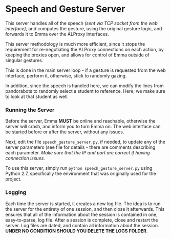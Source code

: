 # Speech and Gesture Server

This server handles all of the speech *(sent via TCP socket from the web* *interface)*, and computes the gesture, using the original gesture logic, and forwards it to Emma over the ALProxy interfaces.

This server methodology is much more efficient, since it stops the requirement for re-negotiating the ALProxy connections on each action, by keeping the proxies open, and allows for 
control of Emma outside of singular gestures.

This is done in the main server loop - if a gesture is requested from the web interface, perform it, otherwise, stick to randomly gazing.

In addition, since the speech is handled here, we can modify the lines from pandorabots to randomly select a student to reference. Here, we make sure to look at that student as well.

### Running the Server

Before the server, Emma **MUST** be online and reachable, otherwise the server will crash, and inform you to turn Emma on. The web interface can be started before or after the server, without any issues.

Next, edit the file `speech_gesture_server.py`, if needed, to update any of the server parameters (see file for details - there are comments describing each parameter. *Make sure that the IP and port are correct if having connection issues.*

To use this server, simply run `python speech_gesture_server.py` using Python 2.7, specifically the environment that was originally used for the project. 

### Logging

Each time the server is started, it creates a new log file. The idea is to run the server for the entirety of one session, and then close it afterwards. This ensures that all of the information about the session is contained in one, easy-to-parse, log file. After a session is complete, close and restart the server. Log files are dated, and contain all information about the session. **UNDER NO CONDITION SHOULD YOU DELETE THE LOGS FOLDER**.
